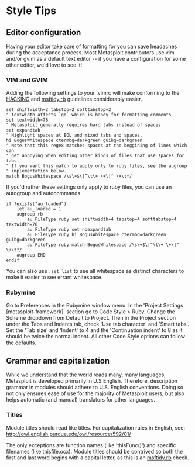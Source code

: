 # Style Tips

## Editor configuration

Having your editor take care of formatting for you can save headaches during the acceptance process. Most Metasploit contributors use vim and/or gvim as a default text editor -- if you have a configuration for some other editor, we'd love to see it!

### VIM and GVIM

Adding the following settings to your .vimrc will make conforming to the [HACKING](https://github.com/rapid7/metasploit-framework/blob/master/HACKING) and [msftidy.rb](https://github.com/rapid7/metasploit-framework/blob/master/tools/msftidy.rb) guidelines considerably easier.

    set shiftwidth=2 tabstop=2 softtabstop=2
    " textwidth affects `gq` which is handy for formatting comments
    set textwidth=78
    " Metasploit generally requires hard tabs instead of spaces
    set expandtab
    " Highlight spaces at EOL and mixed tabs and spaces.
    hi BogusWhitespace ctermbg=darkgreen guibg=darkgreen
    " Note that this regex matches spaces at the beggining of lines which can
    " get annoying when editing other kinds of files that use spaces for tabs.
    " If you want this match to apply only to ruby files, see the augroup
    " implementation below.
    match BogusWhitespace /\s\+$\|^\t\+ \+\|^ \+\t*/


If you'd rather these settings only apply to ruby files, you can use an autogroup and autocommands.

    if !exists("au_loaded")
        let au_loaded = 1
        augroup rb
            au FileType ruby set shiftwidth=4 tabstop=4 softtabstop=4 textwidth=78
            au FileType ruby set noexpandtab
            au FileType ruby hi BogusWhitespace ctermbg=darkgreen guibg=darkgreen
            au FileType ruby match BogusWhitespace /\s\+$\|^\t\+ \+\|^ \+\t*/
        augroup END
    endif

You can also use `:set list` to see all whitespace as distinct characters to make it easier to see errant whitespace.

### Rubymine

Go to Preferences in the Rubymine window menu.  In the 'Project Settings [metasploit-framework]' section go to Code Style > Ruby.  Change the Scheme dropdown from Default to Project.  Then in the Project section under the Tabs and Indents tab, check 'Use tab character' and 'Smart tabs'.  Set the 'Tab size' and 'Indent' to 4 and the 'Continuation indent' to 8 as it should be twice the normal indent.  All other Code Style options can follow the defaults.

## Grammar and capitalization

While we understand that the world reads many, many languages, Metasploit is developed primarily in U.S English. Therefore, description grammar in modules should adhere to U.S. English conventions. Doing so not only ensures ease of use for the majority of Metasploit users, but also helps automatic (and manual) translators for other languages.

### Titles

Module titles should read like titles. For capitalization rules in English, see: http://owl.english.purdue.edu/owl/resource/592/01/
    
The only exceptions are function names (like 'thisFunc()') and specific filenames (like thisfile.ocx). Module titles should be contrived so both the first and last word begins with a capital letter, as this is an [msftidy.rb](https://github.com/rapid7/metasploit-framework/blob/master/tools/msftidy.rb) check.

